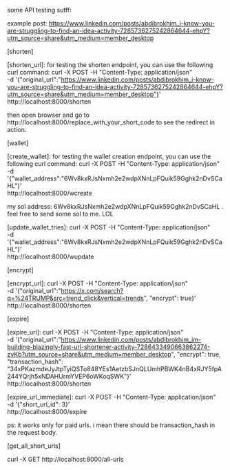 some API testing sutff:

example post:
https://www.linkedin.com/posts/abdibrokhim_i-know-you-are-struggling-to-find-an-idea-activity-7285736275242864644-ehpY?utm_source=share&utm_medium=member_desktop

[shorten]

[shorten_url]:
for testing the shorten endpoint, you can use the following curl command:
curl -X POST -H "Content-Type: application/json" \
     -d '{"original_url":"https://www.linkedin.com/posts/abdibrokhim_i-know-you-are-struggling-to-find-an-idea-activity-7285736275242864644-ehpY?utm_source=share&utm_medium=member_desktop"}' \
     http://localhost:8000/shorten

then open browser and go to http://localhost:8000/replace_with_your_short_code to see the redirect in action.

[example_response]:
{"id":1,"original_url":"https://www.linkedin.com/posts/abdibrokhim_i-know-you-are-struggling-to-find-an-idea-activity-7285736275242864644-ehpY?utm_source=share&utm_medium=member_desktop","short_code":"TTMCeh","created_at":"2025-01-16T21:13:55.281419"}


[wallet]

[create_wallet]:
for testing the wallet creation endpoint, you can use the following curl command:
curl -X POST -H "Content-Type: application/json" \
     -d '{"wallet_address":"6Wv8kxRJsNxmh2e2wdpXNnLpFQuik59Gghk2nDvSCaHL"}' \
     http://localhost:8000/wcreate

[example_response]:
{"id":1,"wallet_address":"6Wv8kxRJsNxmh2e2wdpXNnLpFQuik59Gghk2nDvSCaHL","tries_left":5,"created_at":"2025-01-17T00:53:44.988324"}

my sol address: 6Wv8kxRJsNxmh2e2wdpXNnLpFQuik59Gghk2nDvSCaHL . feel free to send some sol to me. LOL

[update_wallet_tries]:
curl -X POST -H "Content-Type: application/json" \
     -d '{"wallet_address":"6Wv8kxRJsNxmh2e2wdpXNnLpFQuik59Gghk2nDvSCaHL"}' \
     http://localhost:8000/wupdate

[example_response]:
{"id":1,"wallet_address":"6Wv8kxRJsNxmh2e2wdpXNnLpFQuik59Gghk2nDvSCaHL","tries_left":4,"created_at":"2025-01-17T00:53:44.988324"}


[encrypt]

[encrypt_url]:
curl -X POST -H "Content-Type: application/json" \
     -d '{"original_url":"https://x.com/search?q=%24TRUMP&src=trend_click&vertical=trends", "encrypt": true}' \
     http://localhost:8000/shorten


[expire]

[expire_url]:
curl -X POST -H "Content-Type: application/json" \
     -d '{"original_url":"https://www.linkedin.com/posts/abdibrokhim_im-building-blazingly-fast-url-shortener-activity-7286433490663862274-zvKb?utm_source=share&utm_medium=member_desktop", "encrypt": true, "transaction_hash": "34xPKazmdeJyJtpTyiQSTo848YEs1AetzbSJnQLUmhPBWK4nB4xRJY5fpA244YQrjh5xNDAHUrmYVEP6oWKoqSWK"}' \
     http://localhost:8000/shorten

[example_response]:
{"id":3,"original_url":"eNp0KTozH9yadjsnW/FtspaNbPX48LOiV6HTc+LhUb7tr+AGHCdGFPBhZAkipIUaxv6HJUzl++f9CvJtQ/vbtHW+Zq9tPv1NpmJ0sYJB2uWX28UYOkq10JOjEHeujCOYyCIdgqO+dNZCLWB710DYMOC6ioof1XdTBpbJAhdDpvihqmvAPcRVgnmi1fiQiA5nGfXz5azHEf1XB02bVsmXxWV2x1nTgMTKh0hf2S8sbVx8hIFO4FH3e4eEg4g=","short_code":"fYG4cp","created_at":"2025-01-18T20:45:39.412587","encrypted":true,"expired":false,"transaction_hash":"34xPKazmdeJyJtpTyiQSTo848YEs1AetzbSJnQLUmhPBWK4nB4xRJY5fpA244YQrjh5xNDAHUrmYVEP6oWKoqSWK"}


[expire_url_immediate]:
curl -X POST -H "Content-Type: application/json" \
     -d '{"short_url_id": 3}' \
     http://localhost:8000/expire

ps: it works only for paid urls. i mean there should be transaction_hash in the request body.


[get_all_short_urls]

curl -X GET http://localhost:8000/all-urls

